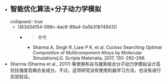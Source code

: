 - ## 智能优化算法+分子动力学模拟
  collapsed:: true
	- ((63d34154-088c-4ac8-89a4-0a5b31874843))
		- >参考
			- Sharma A, Singh R, Liaw P K, et al. Cuckoo Searching Optimal Composition of Multicomponent Alloys by Molecular Simulations[J]. Scripta Materialia, 2017, 130: 292–296.
- Sharma (Sharma et al., 2017) 等使用布谷鸟搜索结合分子动力学模拟设计高抗拉强度高熵合金成分。不过，这项研究没有使用机器学习方法，也没有进行实验验证。
